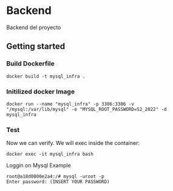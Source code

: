 # Backend

Backend del proyecto

## Getting started

### Build Dockerfile
 ``` 
 docker build -t mysql_infra .
 ```


### Initilized docker Image

 ``` 
 docker run --name "mysql_infra" -p 3306:3306 -v "/mysql:/var/lib/mysql" -e "MYSQL_ROOT_PASSWORD=S2_2022" -d mysql_infra
 ```

 ### Test
 Now we can verify. We will exec inside the container:

 ```
 docker exec -it mysql_infra bash
 ```

 Loggin on Mysql Example
 ```
 root@a18d0800e2a4:/# mysql -uroot -p                
 Enter password: (INSERT YOUR PASSWORD)
 ```